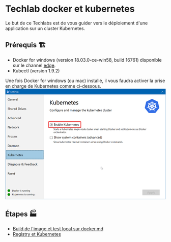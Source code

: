 # Techlab docker et kubernetes

Le but de ce Techlabs est de vous guider vers le déploiement d'une application sur un cluster Kubernetes.

## Prérequis 🏗️

* Docker for windows (version 18.03.0-ce-win58, build 16761) disponible sur le channel [edge](https://download.docker.com/win/edge/Docker%20for%20Windows%20Installer.exe).
* Kubectl (version 1.9.2)

Une fois Docker for windows (ou mac) installé, il vous faudra activer la prise en charge de Kubernetes comme ci-dessous.
![docker for windows kubernetes support](assets/docker-kubernetes-support.png)

## Étapes 🏭

<ul>
  <li><a href="./1 - Build de l'image et test local sur docker.md">Build de l'image et test local sur docker.md</a></li>
  <li><a href="./2 - Registry et Kubernetes.md">Registry et Kubernetes</a></li>
</ul>

